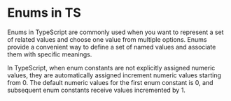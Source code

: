 # Enums in TS

Enums in TypeScript are commonly used when you want to represent a set of related values and choose one value from multiple options. Enums provide a convenient way to define a set of named values and associate them with specific meanings.

In TypeScript, when enum constants are not explicitly assigned numeric values, they are automatically assigned increment numeric values starting from 0. The default numeric values for the first enum constant is 0, and  subsequent enum constants receive values incremented by 1.